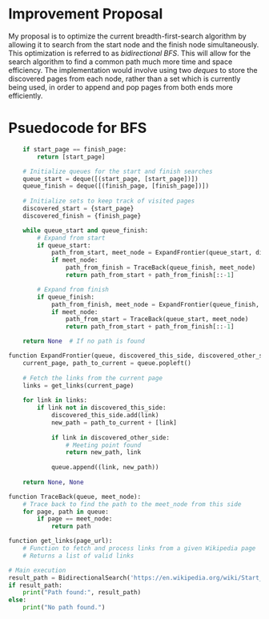# Improvement Proposal
My proposal is to optimize the current breadth-first-search algorithm by allowing it to search from the start node and the 
finish node simultaneously. This optimization is referred to as *bidirectional BFS*. This will allow for the search algorithm to find a common path much more time and space efficiency. 
The implementation would involve using two *deques* to store the discovered pages from each node, rather than a set which is currently being used, in order to append and pop pages from both ends more efficiently. 

# Psuedocode for BFS
```python function BidirectionalSearch(start_page, finish_page):
    if start_page == finish_page:
        return [start_page]

    # Initialize queues for the start and finish searches
    queue_start = deque([(start_page, [start_page])])
    queue_finish = deque([(finish_page, [finish_page])])
    
    # Initialize sets to keep track of visited pages
    discovered_start = {start_page}
    discovered_finish = {finish_page}

    while queue_start and queue_finish:
        # Expand from start
        if queue_start:
            path_from_start, meet_node = ExpandFrontier(queue_start, discovered_start, discovered_finish)
            if meet_node:
                path_from_finish = TraceBack(queue_finish, meet_node)
                return path_from_start + path_from_finish[::-1]

        # Expand from finish
        if queue_finish:
            path_from_finish, meet_node = ExpandFrontier(queue_finish, discovered_finish, discovered_start)
            if meet_node:
                path_from_start = TraceBack(queue_start, meet_node)
                return path_from_start + path_from_finish[::-1]

    return None  # If no path is found

function ExpandFrontier(queue, discovered_this_side, discovered_other_side):
    current_page, path_to_current = queue.popleft()
    
    # Fetch the links from the current page
    links = get_links(current_page)
    
    for link in links:
        if link not in discovered_this_side:
            discovered_this_side.add(link)
            new_path = path_to_current + [link]
            
            if link in discovered_other_side:
                # Meeting point found
                return new_path, link
            
            queue.append((link, new_path))
    
    return None, None

function TraceBack(queue, meet_node):
    # Trace back to find the path to the meet_node from this side
    for page, path in queue:
        if page == meet_node:
            return path

function get_links(page_url):
    # Function to fetch and process links from a given Wikipedia page
    # Returns a list of valid links

# Main execution
result_path = BidirectionalSearch('https://en.wikipedia.org/wiki/Start_Page', 'https://en.wikipedia.org/wiki/Finish_Page')
if result_path:
    print("Path found:", result_path)
else:
    print("No path found.")
```